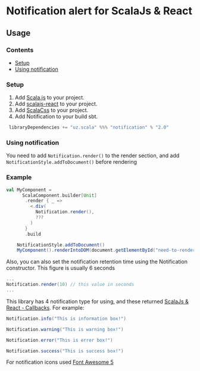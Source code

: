 Notification alert for ScalaJs & React
======================================
Usage
-----

### Contents

* [Setup](#setup)
* [Using notification](#using-notification)

### Setup

1. Add [Scala.js](http://www.scala-js.org) to your project.
2. Add [scalajs-react](https://github.com/japgolly/scalajs-react/) to your project.
3. Add [ScalaCss](https://japgolly.github.io/scalacss/book/) to your project.
4. Add Notification to your build sbt.

```scala
 libraryDependencies += "uz.scala" %%% "notification" % "2.0"
```

### Using notification

You need to add `Notification.render()` to the render section, and add `NotificationStyle.addToDocument()` before rendering

### Example

```scala
val MyComponent =
      ScalaComponent.builder[Unit]
       .render { _ =>
         <.div(
           Notification.render(),
           ???
         )
       }
       .build

    NotificationStyle.addToDocument()
    MyComponent().renderIntoDOM(document.getElementById("need-to-render-div-id"))
```

Also, you can also set the notification retention time using the Notification constructor. This figure is usually 6 seconds

```scala
...
Notification.render(10) // this value in seconds
...
```

This library has 4 notification type for using, and these returned [ScalaJs & React - Callbacks](https://github.com/japgolly/scalajs-react/blob/master/doc/CALLBACK.md). For example:
```scala
Notification.info("This is information box!")

Notification.warning("This is warning box!")

Notification.error("This is error box!")

Notification.success("This is success box!")
```
For notification icons used [Font Awesome 5](https://fontawesome.com/v5.15/icons?d=gallery&p=2)